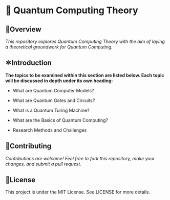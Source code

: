 # 🚀 Quantum Computing Theory

##  🌠Overview
*This repository explores  Quantum Computing Theory with the aim of laying a theoretical groundwork for Quantum Computing.*

## ⚛️Introduction
**The topics to be examined within this section are listed below. Each topic will be discussed in depth under its own heading:**

- What are Quantum Computer Models?

- What are Quantum Gates and Circuits?

- What is a Quantum Turing Machine?

- What are the Basics of Quantum Computing?

- Research Methods and Challenges

## 🤝Contributing
*Contributions are welcome! Feel free to fork this repository, make your changes, and submit a pull request.*

## 📄License
This project is under the MIT License. See LICENSE for more details.
